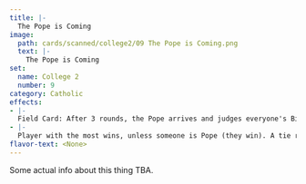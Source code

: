 ```yaml
---
title: |-
  The Pope is Coming
image: 
  path: cards/scanned/college2/09 The Pope is Coming.png
  text: |-
    The Pope is Coming
set:
  name: College 2
  number: 9
category: Catholic
effects: 
- |-
  Field Card: After 3 rounds, the Pope arrives and judges everyone's Bible knowledge (Bible points).
- |-
  Player with the most wins, unless someone is Pope (they win). A tie results in a sword drill.
flavor-text: <None>
---
```

Some actual info about this thing TBA.
